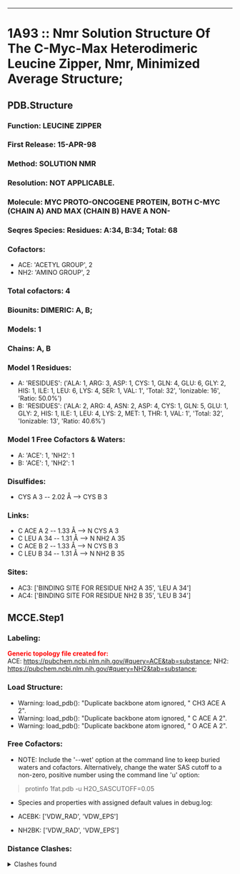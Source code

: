 ---
# 1A93 :: Nmr Solution Structure Of The C-Myc-Max Heterodimeric Leucine Zipper, Nmr, Minimized Average Structure;
## PDB.Structure
### Function: LEUCINE ZIPPER
### First Release: 15-APR-98
### Method: SOLUTION NMR
### Resolution: NOT APPLICABLE.
### Molecule: MYC PROTO-ONCOGENE PROTEIN, BOTH C-MYC (CHAIN A) AND MAX (CHAIN B) HAVE A NON-
### Seqres Species: Residues: A:34, B:34; Total: 68
### Cofactors:
  - ACE:
 'ACETYL GROUP', 2
  - NH2:
 'AMINO GROUP', 2

### Total cofactors: 4
### Biounits: DIMERIC: A, B;
### Models: 1
### Chains: A, B
### Model 1 Residues:
  - A:
 'RESIDUES': ('ALA: 1, ARG: 3, ASP: 1, CYS: 1, GLN: 4, GLU: 6, GLY: 2, HIS: 1, ILE: 1, LEU: 6, LYS: 4, SER: 1, VAL: 1', 'Total: 32', 'Ionizable: 16',
              'Ratio: 50.0%')
  - B:
 'RESIDUES': ('ALA: 2, ARG: 4, ASN: 2, ASP: 4, CYS: 1, GLN: 5, GLU: 1, GLY: 2, HIS: 1, ILE: 1, LEU: 4, LYS: 2, MET: 1, THR: 1, VAL: 1', 'Total: 32', 'Ionizable: 13',
              'Ratio: 40.6%')

### Model 1 Free Cofactors & Waters:
  - A:
 'ACE': 1, 'NH2': 1
  - B:
 'ACE': 1, 'NH2': 1

### Disulfides:
  - CYS A  3 -- 2.02 Å --> CYS B  3

### Links:
  - C  ACE A  2 -- 1.33 Å --> N  CYS A  3
  - C  LEU A 34 -- 1.31 Å --> N  NH2 A 35
  - C  ACE B  2 -- 1.33 Å --> N  CYS B  3
  - C  LEU B 34 -- 1.31 Å --> N  NH2 B 35

### Sites:
  - AC3: ['BINDING SITE FOR RESIDUE NH2 A 35', 'LEU A  34']
  - AC4: ['BINDING SITE FOR RESIDUE NH2 B 35', 'LEU B  34']

## MCCE.Step1
### Labeling:
<strong><font color='red'>Generic topology file created for:</font></strong>  
ACE: https://pubchem.ncbi.nlm.nih.gov/#query=ACE&tab=substance; NH2: https://pubchem.ncbi.nlm.nih.gov/#query=NH2&tab=substance; 

### Load Structure:
  -    Warning: load_pdb(): "Duplicate backbone atom ignored, " CH3 ACE A   2".
  -    Warning: load_pdb(): "Duplicate backbone atom ignored, " C   ACE A   2".
  -    Warning: load_pdb(): "Duplicate backbone atom ignored, " O   ACE A   2".

### Free Cofactors:
  - NOTE: Include the '--wet' option at the command line to keep buried waters and cofactors. Alternatively, change the water SAS cutoff to a non-zero, positive number using the command line 'u' option:
  > protinfo 1fat.pdb -u H2O_SASCUTOFF=0.05
  - Species and properties with assigned default values in debug.log:

  - ACEBK: ['VDW_RAD', 'VDW_EPS']

  - NH2BK: ['VDW_RAD', 'VDW_EPS']


### Distance Clashes:
<details><summary>Clashes found</summary>

- No clash found.

</details>

